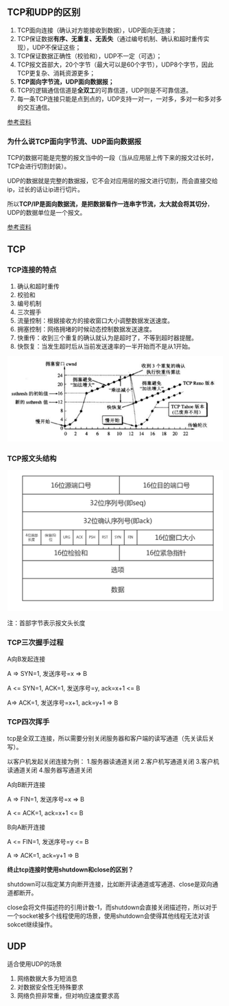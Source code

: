 ## TCP和UDP的区别

1. TCP面向连接（确认对方能接收到数据），UDP面向无连接；
2. TCP保证数据**有序、无重复、无丢失**（通过编号机制、确认和超时重传实现），UDP不保证这些；
3. TCP保证数据正确性（校验和），UDP不一定（可选）；
4. TCP报文首部大，20个字节（最大可以是60个字节），UDP8个字节，因此TCP更复杂、消耗资源更多；
5. **TCP面向字节流，UDP面向数据报；**
6. TCP的逻辑通信信道是**全双工**的可靠信道，UDP则是不可靠信道。
7. 每一条TCP连接只能是点到点的，UDP支持一对一，一对多，多对一和多对多的交互通信。

[参考资料](https://blog.csdn.net/m_xiaoer/article/details/72885418)



### 为什么说TCP面向字节流、UDP面向数据报

TCP的数据可能是完整的报文当中的一段（当从应用层上传下来的报文过长时，TCP会进行切割封装）。

UDP的数据就是完整的数据报，它不会对应用层的报文进行切割，而会直接交给ip，过长的话让ip进行切片。

所以**TCP/IP是面向数据流，是把数据看作一连串字节流，太大就会将其切分**，UDP的数据单位是一个报文。

[参考资料](https://www.zhihu.com/question/274382124)



## TCP

### TCP连接的特点

1. 确认和超时重传
2. 校验和
3. 编号机制
4. 三次握手
5. 流量控制：根据接收方的接收窗口大小调整数据发送速度。
6. 拥塞控制：网络拥堵的时候动态控制数据发送速度。
7. 快重传：收到三个重复的确认就认为是超时了，不等到超时器提醒。
8. 快恢复：当发生超时后从当前发送速率的一半开始而不是从1开始。

![计算机网络—拥塞控制](../Resources/计算机网络—拥塞控制.png)



### TCP报文头结构

![TCP报文首部结构](../Resources/TCP报文首部结构.png)

注：首部字节表示报文头长度



### TCP三次握手过程

A向B发起连接

A => SYN=1, 发送序号=x => B

A <= SYN=1, ACK=1, 发送序号=y, ack=x+1 <= B

A=> ACK=1, 发送序号=x+1, ack=y+1 => B



### TCP四次挥手

tcp是全双工连接，所以需要分别关闭服务器和客户端的读写通道（先关读后关写）。

以客户机发起关闭连接为例：
1.服务器读通道关闭
2.客户机写通道关闭
3.客户机读通道关闭
4.服务器写通道关闭

A向B断开连接

A => FIN=1, 发送序号=x => B

A <= ACK=1, ack=x+1 <= B

B向A断开连接

A <= FIN=1, 发送序号=y <= B

A => ACK=1, ack=y+1 => B



**终止tcp连接时使用shutdown和close的区别？**

shutdown可以指定某方向断开连接，比如断开读通道或写通道、close是双向通道都断开。

close会将文件描述符的引用计数-1，而shutdown会直接关闭描述符，所以对于一个socket被多个线程使用的场景，使用shutdown会使得其他线程无法对该sokcet继续操作。

## UDP

适合使用UDP的场景

1. 网络数据大多为短消息
2. 对数据安全性无特殊要求
3. 网络负担非常重，但对响应速度要求高